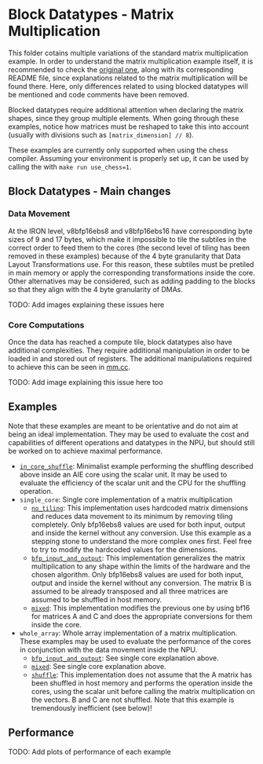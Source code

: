 <!---//===- README.md --------------------------------------*- Markdown -*-===//
//
// This file is licensed under the Apache License v2.0 with LLVM Exceptions.
// See https://llvm.org/LICENSE.txt for license information.
// SPDX-License-Identifier: Apache-2.0 WITH LLVM-exception
//
// Copyright (C) 2025, Advanced Micro Devices, Inc.
// 
//===----------------------------------------------------------------------===//-->

# Block Datatypes - Matrix Multiplication

This folder cotains multiple variations of the standard matrix multiplication example. In order to understand the matrix multiplication example itself, it is recommended to check the [original one](../../matrix_multiplication/whole_array/README.md), along with its corresponding README file, since explanations related to the matrix multiplication will be found there. Here, only differences related to using blocked datatypes will be mentioned and code comments have been removed.

Blocked datatypes require additional attention when declaring the matrix shapes, since they group multiple elements. When going through these examples, notice how matrices must be reshaped to take this into account (usually with divisions such as `[matrix_dimension] // 8`).

These examples are currently only supported when using the chess compiler. Assuming your environment is properly set up, it can be used by calling the with `make run use_chess=1`.

## Block Datatypes - Main changes

### Data Movement

At the IRON level, v8bfp16ebs8 and v8bfp16ebs16 have corresponding byte sizes of 9 and 17 bytes, which make it impossible to tile the subtiles in the correct order to feed them to the cores (the second level of tiling has been removed in these examples) because of the 4 byte granularity that Data Layout Transformations use. For this reason, these subtiles must be pretiled in main memory or apply the corresponding transformations inside the core. Other alternatives may be considered, such as adding padding to the blocks so that they align with the 4 byte granularity of DMAs.

TODO: Add images explaining these issues here

### Core Computations

Once the data has reached a compute tile, block datatypes also have additional complexities. They require additional manipulation in order to be loaded in and stored out of registers. The additional manipulations required to achieve this can be seen in [mm.cc](./mm.cc).

TODO: Add image explaining this issue here too

## Examples

Note that these examples are meant to be orientative and do not aim at being an ideal implementation. They may be used to evaluate the cost and capabilities of different operations and datatypes in the NPU, but should still be worked on to achieve maximal performance.

- [`in_core_shuffle`](./in_core_shuffle/): Minimalist example performing the shuffling described above inside an AIE core using the scalar unit. It may be used to evaluate the efficiency of the scalar unit and the CPU for the shuffling operation.
- `single_core`: Single core implementation of a matrix multiplication
    - [`no_tiling`](./single_core_no_tiling/): This implementation uses hardcoded matrix dimensions and reduces data movement to its minimum by removing tiling completely. Only bfp16ebs8 values are used for both input, output and inside the kernel without any conversion. Use this example as a stepping stone to understand the more complex ones first. Feel free to try to modify the hardcoded values for the dimensions.
    - [`bfp_input_and_output`](./single_core/): This implementation generalizes the matrix multiplication to any shape within the limits of the hardware and the chosen algorithm. Only bfp16ebs8 values are used for both input, output and inside the kernel without any conversion. The matrix B is assumed to be already transposed and all three matrices are assumed to be shuffled in host memory.
    - [`mixed`](./single_core_mixed/): This implementation modifies the previous one by using bf16 for matrices A and C and does the appropriate conversions for them inside the core.
- `whole_array`: Whole array implementation of a matrix multiplication. These examples may be used to evaluate the performance of the cores in conjunction with the data movement inside the NPU.
    - [`bfp_input_and_output`](./whole_array/): See single core explanation above.
    - [`mixed`](./whole_array_mixed/): See single core explanation above.
    - [`shuffle`](./whole_array_shuffle/): This implementation does not assume that the A matrix has been shuffled in host memory and performs the operation inside the cores, using the scalar unit before calling the matrix multiplication on the vectors. B and C are not shuffled. Note that this example is tremendously inefficient (see below)!

## Performance

TODO: Add plots of performance of each example
